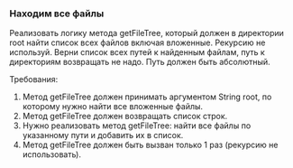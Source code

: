 
### Находим все файлы

Реализовать логику метода getFileTree, который должен в директории root найти список всех файлов включая вложенные.
Рекурсию не используй.
Верни список всех путей к найденным файлам, путь к директориям возвращать не надо.
Путь должен быть абсолютный.


Требования:
1.	Метод getFileTree должен принимать аргументом String root, по которому нужно найти все вложенные файлы.
2.	Метод getFileTree должен возвращать список строк.
3.	Нужно реализовать метод getFileTree: найти все файлы по указанному пути и добавить их в список.
4.	Метод getFileTree должен быть вызван только 1 раз (рекурсию не использовать).


